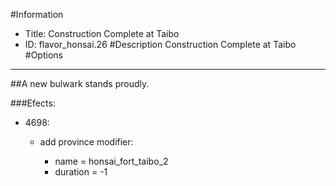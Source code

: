 #Information
 - Title: Construction Complete at Taibo
 - ID: flavor_honsai.26
#Description
Construction Complete at Taibo
#Options

___
##A new bulwark stands proudly.

###Efects:<ul><li>4698:</li><ul><li>add province modifier:</li><ul><li>name = honsai_fort_taibo_2</li><li>duration = -1</li></ul></ul></ul>
